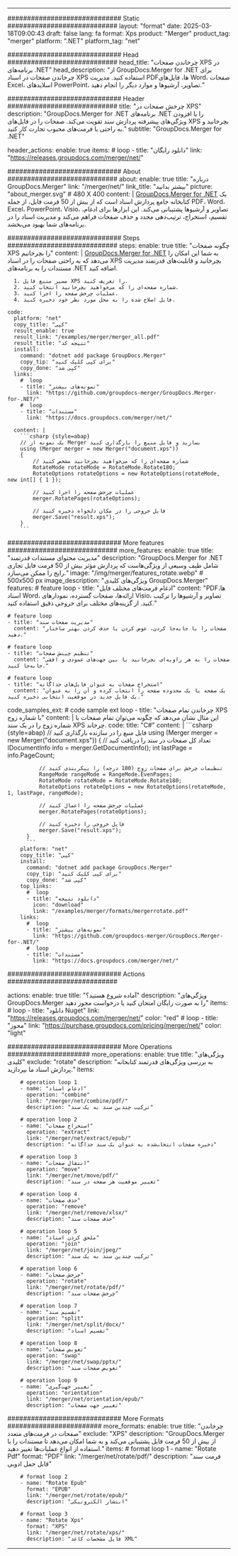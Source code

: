 
---
############################# Static ############################
layout: "format"
date:  2025-03-18T09:00:43
draft: false
lang: fa
format: Xps
product: "Merger"
product_tag: "merger"
platform: ".NET"
platform_tag: "net"

############################# Head ############################
head_title: "چرخاندن صفحات XPS در برنامه‌های .NET"
head_description: "از GroupDocs.Merger for .NET برای چرخاندن صفحات در اسناد XPS استفاده کنید. مدیریت PDFها، فایل‌های Word، صفحات Excel، اسلایدهای PowerPoint، تصاویر، آرشیوها و موارد دیگر را انجام دهید."

############################# Header ############################
title: "چرخش صفحات در XPS" 
description: "GroupDocs.Merger for .NET برنامه‌های .NET را با افزودن ویژگی‌های پیشرفته پردازش سند تقویت می‌کند. صفحات را در فایل‌های XPS بچرخانید و به راحتی با فرمت‌های محبوب تجارت کار کنید."
subtitle: "GroupDocs.Merger for .NET" 

header_actions:
  enable: true
  items:
    #  loop
    - title: "دانلود رایگان"
      link: "https://releases.groupdocs.com/merger/net/"
      
############################# About ############################
about:
    enable: true
    title: "درباره GroupDocs.Merger"
    link: "/merger/net/"
    link_title: "بیشتر بدانید"
    picture: "about_merger.svg" # 480 X 400
    content: |
       [GroupDocs.Merger for .NET](/merger/net/) یک کتابخانه جامع پردازش اسناد است که از بیش از 50 فرمت فایل، از جمله PDF، Word، Excel، PowerPoint، Visio، تصاویر و آرشیوها پشتیبانی می‌کند. این ابزارها برای ادغام، تقسیم، استخراج، ترتیب‌دهی مجدد و حذف صفحات فراهم می‌کند و مدیریت اسناد را در برنامه‌های شما بهبود می‌بخشد.

############################# Steps ############################
steps:
    enable: true
    title: "چگونه صفحات XPS را بچرخانیم"
    content: |
      [GroupDocs.Merger for .NET](/merger/net/) به شما این امکان را می‌دهد که به راحتی صفحات را در اسناد XPS بچرخانید و قابلیت‌های قدرتمند مدیریت مستندات را به برنامه‌های .NET اضافه کنید.
      
      1. مسیر منبع فایل XPS را تعریف کنید.
      2. شماره صفحه‌ای را که می‌خواهید بچرخانید انتخاب کنید.
      3. عملیات چرخش صفحه را اجرا کنید.
      4. فایل اصلاح شده را به محل مورد نظر خود ذخیره کنید.
   
    code:
      platform: "net"
      copy_title: "کپی"
      result_enable: true
      result_link: "/examples/merger/merger_all.pdf"
      result_title: "نتیجه کد"
      install:
        command: "dotnet add package GroupDocs.Merger"
        copy_tip: "برای کپی کلیک کنید"
        copy_done: "کپی شد"
      links:
        #  loop
        - title: "نمونه‌های بیشتر"
          link: "https://github.com/groupdocs-merger/GroupDocs.Merger-for-.NET/"
        #  loop
        - title: "مستندات"
          link: "https://docs.groupdocs.com/merger/net/"
          
      content: |
        ```csharp {style=abap}
        // یک نمونه از Merger بسازید و فایل منبع را بارگذاری کنید
        using (Merger merger = new Merger("document.xps"))
        {
            // شماره صفحه‌ای را که می‌خواهید بچرخانید مشخص کنید
            RotateMode rotateMode = RotateMode.Rotate180;
            RotateOptions rotateOptions = new RotateOptions(rotateMode, new int[] { 1 });

            // عملیات چرخش صفحه را اجرا کنید
            merger.RotatePages(rotateOptions);

            // فایل خروجی را در مکان دلخواه ذخیره کنید
            merger.Save("result.xps");
        }
        ```            

############################# More features ############################
more_features:
  enable: true
  title: "مدیریت محتوای مستندات قدرتمند"
  description: "GroupDocs.Merger for .NET شامل طیف وسیعی از ویژگی‌هاست که پردازش مؤثر بیش از 50 فرمت فایل تجاری رایج را ممکن می‌سازد."
  image: "/img/merger/features_rotate.webp" # 500x500 px
  image_description: "ویژگی‌های کلیدی GroupDocs.Merger"
  features:
    # feature loop
    - title: "ادغام فرمت‌های مختلف فایل"
      content: "PDFها، اسناد Word، ارائه‌ها، صفحات گسترده، نمودارهای Visio، تصاویر و آرشیوها را ترکیب کنید. از گزینه‌های مختلف برای خروجی دقیق استفاده کنید."

    # feature loop
    - title: "مدیریت صفحات سند"
      content: "صفحات را با جابه‌جا کردن، عوض کردن یا حذف کردن بهتر ساختار دهید."

    # feature loop
    - title: "تنظیم چینش صفحات"
      content: "صفحات را به هر زاویه‌ای بچرخانید یا بین جهت‌های عمودی و افقی جابه‌جا کنید."

    # feature loop
    - title: "استخراج صفحات به عنوان فایل‌های جداگانه"
      content: "یک صفحه یا یک محدوده صفحه را انتخاب کرده و آن را به عنوان یک فایل جدید در موقعیت انتخابی ذخیره کنید."
      
  code_samples_ext:
    # code sample ext loop
    - title: "چرخاندن تمام صفحات XPS با شماره زوج"
      content: |
        این مثال نشان می‌دهد که چگونه می‌توان تمام صفحات با شماره زوج را در یک سند XPS چرخاند.
      code:
        title: "C#"
        content: |
          ```csharp {style=abap}
          // فایل منبع را در سازنده بارگذاری کنید
          using (Merger merger = new Merger("document.xps"))
          {
              // تعداد کل صفحات در سند را دریافت کنید
              IDocumentInfo info = merger.GetDocumentInfo();
              int lastPage = info.PageCount;

              // تنظیمات چرخش برای صفحات زوج (180 درجه) را پیکربندی کنید
              RangeMode rangeMode = RangeMode.EvenPages;
              RotateMode rotateMode = RotateMode.Rotate180;
              RotateOptions rotateOptions = new RotateOptions(rotateMode, 1, lastPage, rangeMode);
          
              // عملیات چرخش صفحه را اعمال کنید
              merger.RotatePages(rotateOptions);

              // فایل خروجی را ذخیره کنید
              merger.Save("result.xps");
          }
          ```
        platform: "net"
        copy_title: "کپی"
        install:
          command: "dotnet add package GroupDocs.Merger"
          copy_tip: "برای کپی کلیک کنید"
          copy_done: "کپی شد"
        top_links:
          #  loop
          - title: "دانلود نتیجه"
            icon: "download"
            link: "/examples/merger/formats/mergerrotate.pdf"
        links:
          #  loop
          - title: "نمونه‌های بیشتر"
            link: "https://github.com/groupdocs-merger/GroupDocs.Merger-for-.NET/"
          #  loop
          - title: "مستندات"
            link: "https://docs.groupdocs.com/merger/net/"
            

            


############################# Actions ############################

actions:
  enable: true
  title: "آماده شروع هستید؟"
  description: "ویژگی‌های GroupDocs.Merger را به صورت رایگان امتحان کنید یا درخواست مجوز دهید"
  items:
    #  loop
    - title: "دانلود Nuget"
      link: "https://releases.groupdocs.com/merger/net/"
      color: "red"
        #  loop
    - title: "مجوز"
      link: "https://purchase.groupdocs.com/pricing/merger/net/"
      color: "light"


############################# More Operations #####################
more_operations:
    enable: true
    title: "ویژگی‌های کلیدی"
    exclude: "rotate"
    description: "به بررسی ویژگی‌های قدرتمند کتابخانه پردازش اسناد ما بپردازید."
    items: 
          
        # operation loop 1
        - name: "ادغام اسناد"
          operation: "combine"
          link: "/merger/net/combine/pdf/"
          description: "ترکیب چندین سند به یک سند"

        # operation loop 2
        - name: "استخراج صفحات"
          operation: "extract"
          link: "/merger/net/extract/epub/"
          description: "ذخیره صفحات انتخاب‌شده به عنوان یک سند جداگانه"

        # operation loop 3
        - name: "انتقال صفحات"
          operation: "move"
          link: "/merger/net/move/pdf/"
          description: "تغییر موقعیت هر صفحه در سند"

        # operation loop 4
        - name: "حذف صفحات"
          operation: "remove"
          link: "/merger/net/remove/xlsx/"
          description: "حذف صفحات سند"

        # operation loop 5
        - name: "ملحق کردن اسناد"
          operation: "join"
          link: "/merger/net/join/jpeg/"
          description: "ترکیب چندین سند به یک سند"

        # operation loop 6
        - name: "چرخش صفحات"
          operation: "rotate"
          link: "/merger/net/rotate/pdf/"
          description: "چرخش صفحات سند"

        # operation loop 7
        - name: "تقسیم سند"
          operation: "split"
          link: "/merger/net/split/docx/"
          description: "تقسیم اسناد"

        # operation loop 8
        - name: "تعویض صفحات"
          operation: "swap"
          link: "/merger/net/swap/pptx/"
          description: "تعویض صفحات سند"

        # operation loop 9
        - name: "تغییر جهت‌گیری"
          operation: "orientation"
          link: "/merger/net/orientation/epub/"
          description: "تغییر جهت صفحات"
          
        
          
############################# More Formats ########################
more_formats:
    enable: true
    title: "چرخاندن صفحات در فرمت‌های متعدد"
    exclude: "XPS"
    description: "GroupDocs.Merger از بیش از 50 فرمت فایل پشتیبانی می‌کند و به شما امکان می‌دهد تا مستندات را با استفاده از انواع عملیات‌ها تغییر دهید."
    items: 
        # format loop 1
        - name: "Rotate Pdf"
          format: "PDF"
          link: "/merger/net/rotate/pdf/"
          description: "فرمت سند قابل حمل ادوبی"

        # format loop 2
        - name: "Rotate Epub"
          format: "EPUB"
          link: "/merger/net/rotate/epub/"
          description: "انتشار الکترونیکی"

        # format loop 3
        - name: "Rotate Xps"
          format: "XPS"
          link: "/merger/net/rotate/xps/"
          description: "فایل مشخصات کاغذ XML"


---